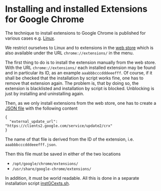 <!-- markdownlint-disable no-trailing-spaces -->
<!-- markdownlint-disable no-inline-html -->

# Installing and installed Extensions for Google Chrome 

The technique to install extensions to Google Chrome is published 
for various cases e.g. [Linux](https://developer.chrome.com/docs/extensions/mv3/external_extensions/#preference-linux). 

We restrict ourselves to Linux and to extensions in the 
[web store](https://chrome.google.com/webstore/category/extensions?hl=de) 
which is also available under the URL `chrome://extensions/` in the menu. 

The first thing to do is to install the extension manually from the web store. 
With the URL `chrome://extensions/` each installed extension may be found and in particular its ID, 
as an example `aaabbbcccdddeeefff`. 
Of course, if it shall be checked that the installation by script works fine, 
one has to remove that extension again. 
The problem is, that by doing so, the extension is blacklisted and installation by script is blocked. 
Unblocking is just by installing and uninstalling again. 

Then, as we only install extensions from the web store, 
one has to create a [JSON file](./chromeExtId.json) with the following content 

```[json]
{
  "external_update_url": "https://clients2.google.com/service/update2/crx"
}
```

The name of that file is derived from the ID of the extension, i.e. `aaabbbcccdddeeefff.json`. 

Then this file must be saved in either of the two locations 

- `/opt/google/chrome/extensions/`
- `/usr/share/google-chrome/extensions/`

In addition, it must be world readable. 
All this is done 
in a separate installation script [instGCexts.sh](./instGCexts.sh). 


